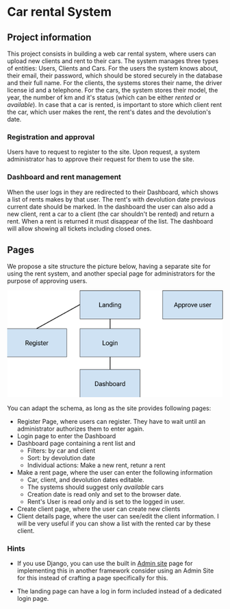# Car rental System

## Project information

This project consists in building a web car rental system, where users can upload new clients and
rent to their cars. The system manages three types of entities: Users, Clients and Cars. For the users
the system knows about, their email, their password, which should be stored securely in the database
and their full name.
For the clients, the systems stores their name, the driver license id and a telephone.
For the cars, the system stores their model, the year, the number of km and  it's status (which
can be either *rented* or *available*). In case that a car is rented, is important to store which client
rent the car, which user makes the rent, the rent's dates and the devolution's date.

### Registration and approval

Users have to request to register to the site. Upon request, a system administrator has to approve
their request for them to use the site.

### Dashboard and rent management

When the user logs in they are redirected to their Dashboard, which shows a list of rents makes by that
user. The rent's with devolution date previous current date should be marked.
In the dashboard the user can also add a new client, rent a car to a client (the car shouldn't be rented) and
return a rent. When a rent is returned it must disappear of the list.
The dashboard will allow showing all tickets including closed ones.

## Pages

We propose a site structure the picture below, having a separate site for using the rent system, and
another special page for administrators for the purpose of approving users.

![Rent car system sitemap](rent-car-system-sitemap.png)

You can adapt the schema, as long as the site provides following pages:

- Register Page, where users can register. They have to wait until an administrator authorizes them
  to enter again.
- Login page to enter the Dashboard
- Dashboard page containing a rent list and
  - Filters: by car and client
  - Sort: by devolution date
  - Individual actions: Make a new rent, retunr a rent
- Make a rent page, where the user can enter the following information
  - Car, client, and devolution dates editable.
  - The systems should suggest only *available* cars
  - Creation date is read only and set to the browser date.
  - Rent's User is read only and is set to the logged in user.
- Create client page, where the user can create new clients
- Client details page, where the user can see/edit the client information. I will be very useful if you
  can show a list with the rented car by these client.

### Hints

- If you use Django, you can use the built in [Admin site](https://docs.djangoproject.com/en/2.0/ref/contrib/admin/)
  page for implementing this in another framework consider using an Admin Site for this instead of crafting
  a page specifically for this.

- The landing page can have a log in form included instead of a dedicated login page.
